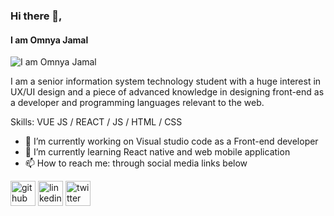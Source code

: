 
### Hi there 👋, 
#### I am Omnya Jamal 
![I am Omnya Jamal ](https://e3arabi.com/wp-content/uploads/2020/12/Front-End-Development-Bundle.jpg)

I am a senior information system technology student with a huge interest in UX/UI design and a piece of advanced knowledge in designing front-end as a developer and programming languages relevant to the web.<br />

Skills:  VUE JS / REACT / JS / HTML / CSS

- 🔭 I’m currently working on Visual studio code as a Front-end developer 
- 🌱 I’m currently learning React native and web mobile application 
- 📫 How to reach me: through social media links below 


[<img src='https://cdn.jsdelivr.net/npm/simple-icons@3.0.1/icons/github.svg' alt='github' height='40'>](https://github.com/https://github.com/omnya7)  [<img src='https://cdn.jsdelivr.net/npm/simple-icons@3.0.1/icons/linkedin.svg' alt='linkedin' height='40'>](https://www.linkedin.com/in/www.linkedin.com/in/omnya-jamal-borajy-6577b8184/)  [<img src='https://cdn.jsdelivr.net/npm/simple-icons@3.0.1/icons/twitter.svg' alt='twitter' height='40'>](https://twitter.com/https://twitter.com/omnya_jamal/)  

